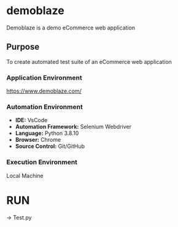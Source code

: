 # demoblaze
Demoblaze is a demo eCommerce web application

## Purpose
To create automated test suite of an eCommerce web application

### Application Environment
https://www.demoblaze.com/

### Automation Environment
- **IDE:** VsCode
- **Automation Framework:** Selenium Webdriver
- **Language:** Python 3.8.10
- **Browser:** Chrome
- **Source Control:** Git/GitHub


### Execution Environment
Local Machine

# RUN
 -> Test.py 
